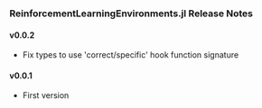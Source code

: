 ### ReinforcementLearningEnvironments.jl Release Notes

#### v0.0.2

- Fix types to use 'correct/specific' hook function signature

#### v0.0.1

- First version